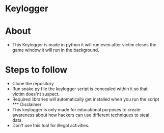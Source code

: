 # Keylogger
# About
* This Keylogger is made in python it will run even after victim closes the game window,it will run in the background.
# Steps to follow
* Clone the repository
* Run snake.py file the keylogger script is concealed within it so that victim does'nt suspect.
* Required libraries will automatically get installed when you run the script
*** Disclaimer
* This keylogger is only made for educational purposes to create awareness about how hackers can use different techniques to steal data.
* Don't use this tool for illegal activities.
